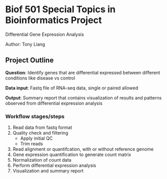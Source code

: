 # Biof 501 Special Topics in Bioinformatics Project

Differential Gene Expression Analysis

Author: Tony Liang

## Project Outline


**Question**: Identify genes that are differential expressed between different conditions like disease vs control

**Data input**: Fastq file of RNA-seq data, single or paired allowed

**Output**: Summary report that contains visualization of results and patterns observed from differential expression analysis

### Workflow stages/steps

1. Read data from fastq format
2. Quality check and filtering
    -  Apply initial QC
    - Trim reads
3. Read alignment or quantifcation, with or without reference genome
4. Gene expression quantification to generate count matrix
5. Normalization of count data
6. Perform differential expression analysis
7. Visualization and summary report

